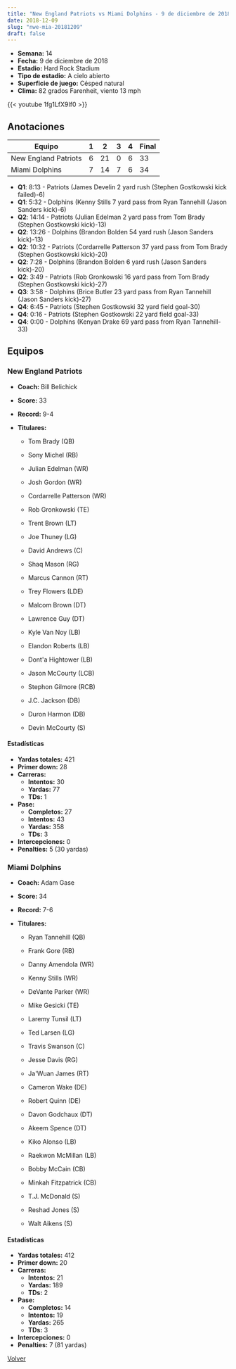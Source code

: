 ```yaml
---
title: "New England Patriots vs Miami Dolphins - 9 de diciembre de 2018"
date: 2018-12-09
slug: "nwe-mia-20181209"
draft: false
---
```


- **Semana:** 14
- **Fecha:** 9 de diciembre de 2018
- **Estadio:** Hard Rock Stadium
- **Tipo de estadio:** A cielo abierto
- **Superficie de juego:** Césped natural
- **Clima:** 82 grados Farenheit, viento 13 mph


{{< youtube 1fg1LfX9If0 >}}


## Anotaciones
| Equipo | 1 | 2 | 3 | 4 | Final |
|--------|---|---|---|---|-------|
| New England Patriots  | 6 | 21 | 0 | 6  | 33 |
| Miami Dolphins  | 7 | 14 | 7 | 6  | 34 |
- **Q1**: 8:13 - Patriots (James Develin 2 yard rush (Stephen Gostkowski kick failed)-6)
- **Q1**: 5:32 - Dolphins (Kenny Stills 7 yard pass from Ryan Tannehill (Jason Sanders kick)-6)
- **Q2**: 14:14 - Patriots (Julian Edelman 2 yard pass from Tom Brady (Stephen Gostkowski kick)-13)
- **Q2**: 13:26 - Dolphins (Brandon Bolden 54 yard rush (Jason Sanders kick)-13)
- **Q2**: 10:32 - Patriots (Cordarrelle Patterson 37 yard pass from Tom Brady (Stephen Gostkowski kick)-20)
- **Q2**: 7:28 - Dolphins (Brandon Bolden 6 yard rush (Jason Sanders kick)-20)
- **Q2**: 3:49 - Patriots (Rob Gronkowski 16 yard pass from Tom Brady (Stephen Gostkowski kick)-27)
- **Q3**: 3:58 - Dolphins (Brice Butler 23 yard pass from Ryan Tannehill (Jason Sanders kick)-27)
- **Q4**: 6:45 - Patriots (Stephen Gostkowski 32 yard field goal-30)
- **Q4**: 0:16 - Patriots (Stephen Gostkowski 22 yard field goal-33)
- **Q4**: 0:00 - Dolphins (Kenyan Drake 69 yard pass from Ryan Tannehill-33)


## Equipos


### New England Patriots
* **Coach:** Bill Belichick
* **Score:** 33
* **Record:** 9-4
* **Titulares:** 

  * Tom Brady (QB) 

  * Sony Michel (RB) 

  * Julian Edelman (WR) 

  * Josh Gordon (WR) 

  * Cordarrelle Patterson (WR) 

  * Rob Gronkowski (TE) 

  * Trent Brown (LT) 

  * Joe Thuney (LG) 

  * David Andrews (C) 

  * Shaq Mason (RG) 

  * Marcus Cannon (RT) 

  * Trey Flowers (LDE) 

  * Malcom Brown (DT) 

  * Lawrence Guy (DT) 

  * Kyle Van Noy (LB) 

  * Elandon Roberts (LB) 

  * Dont'a Hightower (LB) 

  * Jason McCourty (LCB) 

  * Stephon Gilmore (RCB) 

  * J.C. Jackson (DB) 

  * Duron Harmon (DB) 

  * Devin McCourty (S) 

#### Estadísticas
* **Yardas totales:** 421
* **Primer down:** 28
* **Carreras:**
  * **Intentos:** 30
  * **Yardas:** 77
  * **TDs:** 1
* **Pase:**
  * **Completos:** 27
  * **Intentos:** 43
  * **Yardas:** 358
  * **TDs:** 3
* **Intercepciones:** 0
* **Penalties:** 5 (30 yardas)

### Miami Dolphins
* **Coach:** Adam Gase
* **Score:** 34
* **Record:** 7-6
* **Titulares:** 

  * Ryan Tannehill (QB) 

  * Frank Gore (RB) 

  * Danny Amendola (WR) 

  * Kenny Stills (WR) 

  * DeVante Parker (WR) 

  * Mike Gesicki (TE) 

  * Laremy Tunsil (LT) 

  * Ted Larsen (LG) 

  * Travis Swanson (C) 

  * Jesse Davis (RG) 

  * Ja'Wuan James (RT) 

  * Cameron Wake (DE) 

  * Robert Quinn (DE) 

  * Davon Godchaux (DT) 

  * Akeem Spence (DT) 

  * Kiko Alonso (LB) 

  * Raekwon McMillan (LB) 

  * Bobby McCain (CB) 

  * Minkah Fitzpatrick (CB) 

  * T.J. McDonald (S) 

  * Reshad Jones (S) 

  * Walt Aikens (S) 

#### Estadísticas
* **Yardas totales:** 412
* **Primer down:** 20
* **Carreras:**
  * **Intentos:** 21
  * **Yardas:** 189
  * **TDs:** 2
* **Pase:**
  * **Completos:** 14
  * **Intentos:** 19
  * **Yardas:** 265
  * **TDs:** 3
* **Intercepciones:** 0
* **Penalties:** 7 (81 yardas)


[Volver](/historia/2018)
